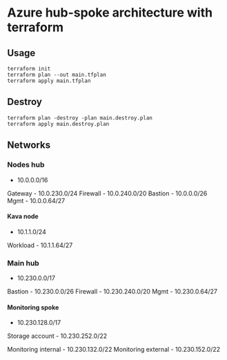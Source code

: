 # Azure hub-spoke architecture with terraform

## Usage

```
terraform init
terraform plan --out main.tfplan
terraform apply main.tfplan
```

## Destroy

```
terraform plan -destroy -plan main.destroy.plan
terraform apply main.destroy.plan
```

## Networks

### Nodes hub

- 10.0.0.0/16

Gateway - 10.0.230.0/24
Firewall - 10.0.240.0/20
Bastion - 10.0.0.0/26
Mgmt - 10.0.0.64/27

#### Kava node

- 10.1.1.0/24

Workload - 10.1.1.64/27

### Main hub

- 10.230.0.0/17

Bastion - 10.230.0.0/26
Firewall - 10.230.240.0/20
Mgmt - 10.230.0.64/27

#### Monitoring spoke

- 10.230.128.0/17

Storage account - 10.230.252.0/22

Monitoring internal - 10.230.132.0/22
Monitoring external - 10.230.152.0/22
